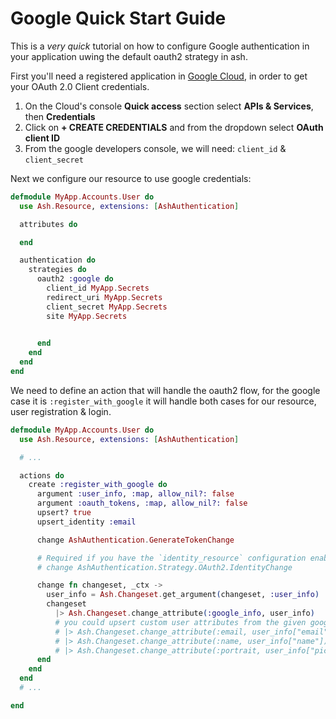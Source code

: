 # Google Quick Start Guide

This is a _very quick_ tutorial on how to configure Google authentication in your application uwing the default oauth2 strategy in ash.

First you'll need a registered application in [Google Cloud](https://console.cloud.google.com/welcome), in order to get your OAuth 2.0 Client credentials.

  1. On the Cloud's console **Quick access** section select **APIs & Services**, then **Credentials**
  2. Click on **+ CREATE CREDENTIALS** and from the dropdown select **OAuth client ID**
  3. From the google developers console, we will need: `client_id` & `client_secret`

Next we configure our resource to use google credentials:

```elixir
defmodule MyApp.Accounts.User do
  use Ash.Resource, extensions: [AshAuthentication]

  attributes do

  end

  authentication do
    strategies do
      oauth2 :google do
        client_id MyApp.Secrets
        redirect_uri MyApp.Secrets
        client_secret MyApp.Secrets
        site MyApp.Secrets

        
      end
    end
  end
end
```

We need to define an action that will handle the oauth2 flow, for the google case it is `:register_with_google` it will handle both cases for our resource, user registration & login.

```elixir
defmodule MyApp.Accounts.User do
  use Ash.Resource, extensions: [AshAuthentication]

  # ...

  actions do
    create :register_with_google do
      argument :user_info, :map, allow_nil?: false
      argument :oauth_tokens, :map, allow_nil?: false
      upsert? true
      upsert_identity :email

      change AshAuthentication.GenerateTokenChange

      # Required if you have the `identity_resource` configuration enabled.
      # change AshAuthentication.Strategy.OAuth2.IdentityChange

      change fn changeset, _ctx ->
        user_info = Ash.Changeset.get_argument(changeset, :user_info)
        changeset
          |> Ash.Changeset.change_attribute(:google_info, user_info)
          # you could upsert custom user attributes from the given google's user_info
          # |> Ash.Changeset.change_attribute(:email, user_info["email"])
          # |> Ash.Changeset.change_attribute(:name, user_info["name"])
          # |> Ash.Changeset.change_attribute(:portrait, user_info["picture"])
      end
    end
  end
  # ...

end
```
